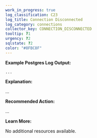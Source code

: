 ```yaml
---
work_in_progress: true
log_classification: C23
log_title: Connection Disconnected
log_category: connections
collector_key: CONNECTION_DISCONNECTED
tooltip: ?1
urgency: ?2
sqlstate: ?2
color: "#8FBC8F"
---
```


**Example Postgres Log Output:**

```
...
```

**Explanation:**

...

**Recommended Action:**

...

**Learn More:**

No additional resources available.
